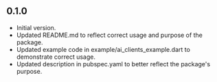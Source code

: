 ## 0.1.0

- Initial version.
- Updated README.md to reflect correct usage and purpose of the package.
- Updated example code in example/ai_clients_example.dart to demonstrate correct usage.
- Updated description in pubspec.yaml to better reflect the package's purpose.
